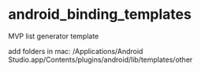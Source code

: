 # android_binding_templates
MVP list generator template


add folders in mac:
/Applications/Android Studio.app/Contents/plugins/android/lib/templates/other
